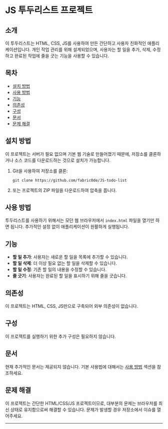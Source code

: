 
# JS 투두리스트 프로젝트

## 소개

이 투두리스트는 HTML, CSS, JS를 사용하여 만든 간단하고 사용자 친화적인 애플리케이션입니다. 개인 작업 관리를 위해 설계되었으며, 사용자는 할 일을 추가, 삭제, 수정하고 완료된 작업에 줄을 긋는 기능을 사용할 수 있습니다.

## 목차

- [설치 방법](#설치-방법)
- [사용 방법](#사용-방법)
- [기능](#기능)
- [의존성](#의존성)
- [구성](#구성)
- [문서](#문서)
- [문제 해결](#문제-해결)

## 설치 방법

이 프로젝트는 서버가 필요 없으며 기본 웹 기술로 만들어졌기 때문에, 저장소를 클론하거나 소스 코드를 다운로드하는 것으로 설치가 가능합니다.

1. Git을 사용하여 저장소를 클론:
   ```
   git clone https://github.com/fabric0de/JS-todo-list
   ```
2. 또는 프로젝트의 ZIP 파일을 다운로드하여 압축을 풉니다.

## 사용 방법

투두리스트를 사용하기 위해서는 모던 웹 브라우저에서 `index.html` 파일을 열기만 하면 됩니다. 추가적인 설정 없이 애플리케이션이 원활하게 실행됩니다.

## 기능

- **할 일 추가**: 사용자는 새로운 할 일을 목록에 추가할 수 있습니다.
- **할 일 삭제**: 더 이상 필요 없는 할 일을 삭제할 수 있습니다.
- **할 일 수정**: 기존 할 일의 내용을 수정할 수 있습니다.
- **줄 긋기**: 사용자는 완료된 할 일을 표시하기 위해 줄을 긋습니다.

## 의존성

이 프로젝트는 HTML, CSS, JS만으로 구축되어 외부 의존성이 없습니다.

## 구성

이 프로젝트를 실행하기 위한 추가 구성은 필요하지 않습니다.

## 문서

현재 추가적인 문서는 제공되지 않습니다. 기본 사용법에 대해서는 [사용 방법](#사용-방법) 섹션을 참조하세요.

## 문제 해결

이 프로젝트는 간단한 HTML/CSS/JS 프로젝트이므로, 대부분의 문제는 브라우저를 최신 상태로 유지함으로써 해결할 수 있습니다. 문제가 발생할 경우 저장소에서 이슈를 열어주세요.

---
